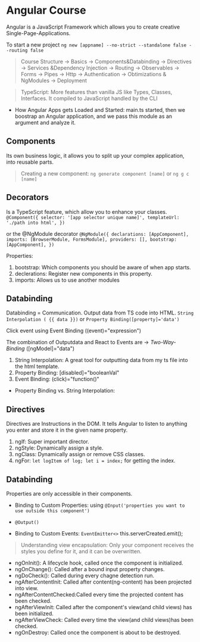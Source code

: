 # Angular Course

Angular is a JavaScript Framework which allows you to create creative Single-Page-Applications.

To start a new project `ng new [appname] --no-strict --standalone false --routing false`

> Course Structure -> Basics -> Components&Databinding -> Directives -> Services &Dependency Injection -> Routing -> Observables -> Forms -> Pipes -> Http -> Authentication -> Obtimizations & NgModules -> Deployment

> TypeScript: More features than vanilla JS like Types, Classes, Interfaces. It compiled to JavaScript handled by the CLI

- How Angular Apps gets Loaded and Started: main.ts started, then we boostrap an Angular application, and we pass this module as an argument and analyze it.

## Components

Its own business logic, it allows you to split up your complex application, into reusable parts.

> Creating a new component: `ng generate component [name]` or `ng g c [name]`

## Decorators

Is a TypeScript feature, which allow you to enhance your classes.
`@Component({
  selector: '[app selector unique name]',
  templateUrl: './path into html',
})`

or the @NgModule decorator
`@NgModule({
  declarations: [AppComponent],
  imports: [BrowserModule, FormsModule],
  providers: [],
  bootstrap: [AppComponent],
})`

Properties:

1. bootstrap: Which components you should be aware of when app starts.
2. declerations: Register new components in this property.
3. imports: Allows us to use another modules

## Databinding

Databinding = Communication.
Output data from TS code into HTML. `String Interpolation ( {{ data }})` or `Property Binding([property]='data')`

Click event using Event Binding ((event)="expression")

The combination of Outputdata and React to Events are -> _Two-Way-Binding_ ([ngModel]="data")

1. String Interpolation: A great tool for outputting data from my ts file into the html template.
2. Property Binding: [disabled]="booleanVal"
3. Event Binding: (click)="function()"

- Property Binding vs. String Interpolation:

## Directives

Directives are Instructions in the DOM.
It tells Angular to listen to anything you enter and store it in the given name property.

1. ngIf: Super important director.
2. ngStyle: Dynamically assign a style.
3. ngClass: Dynamically assign or remove CSS classes.
4. ngFor: `let logItem of log; let i = index;` for getting the index.

## Databinding

Properties are only accessible in their components.

- Binding to Custom Properties: using `@Input('properties you want to use outside this component')`
- `@Output()`

- Binding to Custom Events: `EventEmitter<>` this.serverCreated.emit();

> Understanding view encapsulation: Only your component receives the styles you define for it, and it can be overwritten.

- ngOnInit(): A lifecycle hook, called once the component is initialized.
- ngOnChange(): Called after a bound input property changes.
- ngDoCheck(): Called during every chagne detection run.
- ngAfterContentInit: Called after content(ng-content) has been projected into view.
- ngAfterContentChecked:Called every time the projected content has been checked.
- ngAfterViewInit: Called after the component's view(and child views) has been initialized.
- ngAfterViewCheck: Called every time the view(and child views)has been checked.
- ngOnDestroy: Called once the component is about to be destroyed.

